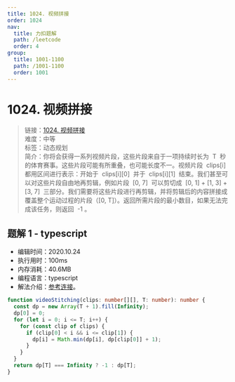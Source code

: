```yaml
---
title: 1024. 视频拼接
order: 1024
nav:
  title: 力扣题解
  path: /leetcode
  order: 4
group:
  title: 1001-1100
  path: /1001-1100
  order: 1001
---
```


# 1024. 视频拼接

> 链接：[1024. 视频拼接](https://leetcode-cn.com/problems/video-stitching/)  
> 难度：中等  
> 标签：动态规划  
> 简介：你将会获得一系列视频片段，这些片段来自于一项持续时长为  T  秒的体育赛事。这些片段可能有所重叠，也可能长度不一。视频片段  clips[i]  都用区间进行表示：开始于  clips[i][0]  并于  clips[i][1]  结束。我们甚至可以对这些片段自由地再剪辑，例如片段  [0, 7]  可以剪切成  [0, 1] + [1, 3] + [3, 7]  三部分。我们需要将这些片段进行再剪辑，并将剪辑后的内容拼接成覆盖整个运动过程的片段（[0, T]）。返回所需片段的最小数目，如果无法完成该任务，则返回  -1 。

## 题解 1 - typescript

- 编辑时间：2020.10.24
- 执行用时：100ms
- 内存消耗：40.6MB
- 编程语言：typescript
- 解法介绍：[参考连接](https://leetcode-cn.com/problems/video-stitching/solution/shi-pin-pin-jie-by-leetcode-solution/)。

```typescript
function videoStitching(clips: number[][], T: number): number {
  const dp = new Array(T + 1).fill(Infinity);
  dp[0] = 0;
  for (let i = 0; i <= T; i++) {
    for (const clip of clips) {
      if (clip[0] < i && i <= clip[1]) {
        dp[i] = Math.min(dp[i], dp[clip[0]] + 1);
      }
    }
  }
  return dp[T] === Infinity ? -1 : dp[T];
}
```
